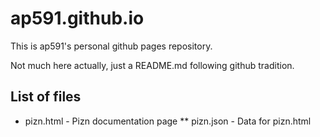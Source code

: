 # ap591.github.io
This is ap591's personal github pages repository.

Not much here actually, just a README.md following github tradition.

## List of files
* pizn.html - Pizn documentation page
** pizn.json - Data for pizn.html
